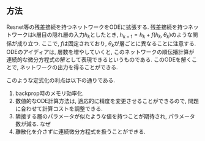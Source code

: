 ## 方法
Resnet等の残差接続を持つネットワークをODEに拡張する.
残差接続を持つネットワークはk層目の隠れ層の入力$h_k$としたとき, $h_{k+1} = h_k + f(h_k, \theta_k)$のような関係が成り立つ. ここで, $f$は固定されており, $\theta_k$が層ごとに異なることに注意する.
ODEのアイディアは, 層数を増やしていくと, このネットワークの順伝播計算が連続的な微分方程式の解として表現できるというものである. このODEを解くことで, ネットワークの出力を得ることができる.

このような定式化の利点は以下の通りである.
1. backprop時のメモリ効率化
2. 数値的なODE計算方法は, 適応的に精度を変更させることができるので, 問題に合わせて計算コストを調整できる.
3. 隣接する層のパラメータが似たような値を持つことが期待され, パラメータ数が減る. なぜ
44. 離散化を介さずに連続微分方程式を扱うことができる.
